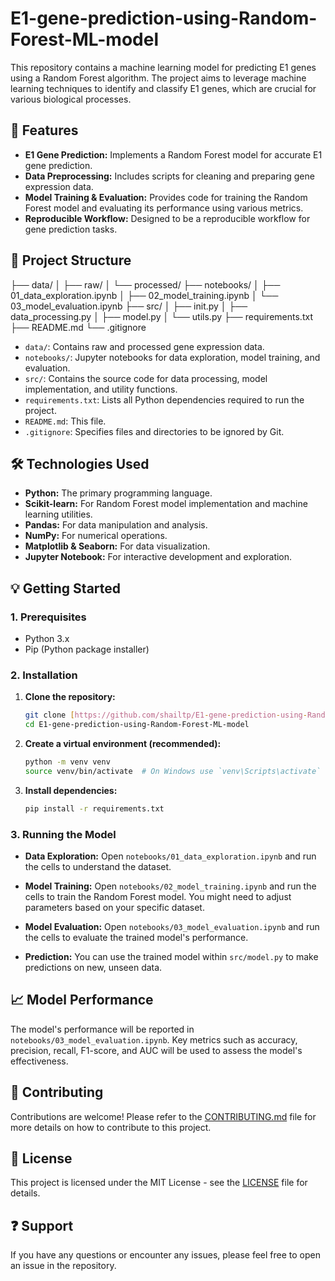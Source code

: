 # E1-gene-prediction-using-Random-Forest-ML-model

This repository contains a machine learning model for predicting E1 genes using a Random Forest algorithm. The project aims to leverage machine learning techniques to identify and classify E1 genes, which are crucial for various biological processes.

## 🚀 Features

* **E1 Gene Prediction:** Implements a Random Forest model for accurate E1 gene prediction.
* **Data Preprocessing:** Includes scripts for cleaning and preparing gene expression data.
* **Model Training & Evaluation:** Provides code for training the Random Forest model and evaluating its performance using various metrics.
* **Reproducible Workflow:** Designed to be a reproducible workflow for gene prediction tasks.

## 📂 Project Structure

├── data/
│   ├── raw/
│   └── processed/
├── notebooks/
│   ├── 01_data_exploration.ipynb
│   ├── 02_model_training.ipynb
│   └── 03_model_evaluation.ipynb
├── src/
│   ├── init.py
│   ├── data_processing.py
│   ├── model.py
│   └── utils.py
├── requirements.txt
├── README.md
└── .gitignore

* `data/`: Contains raw and processed gene expression data.
* `notebooks/`: Jupyter notebooks for data exploration, model training, and evaluation.
* `src/`: Contains the source code for data processing, model implementation, and utility functions.
* `requirements.txt`: Lists all Python dependencies required to run the project.
* `README.md`: This file.
* `.gitignore`: Specifies files and directories to be ignored by Git.

## 🛠️ Technologies Used

* **Python:** The primary programming language.
* **Scikit-learn:** For Random Forest model implementation and machine learning utilities.
* **Pandas:** For data manipulation and analysis.
* **NumPy:** For numerical operations.
* **Matplotlib & Seaborn:** For data visualization.
* **Jupyter Notebook:** For interactive development and exploration.

## 💡 Getting Started

### 1. Prerequisites

* Python 3.x
* Pip (Python package installer)

### 2. Installation

1.  **Clone the repository:**
    ```bash
    git clone [https://github.com/shailtp/E1-gene-prediction-using-Random-Forest-ML-model.git](https://github.com/shailtp/E1-gene-prediction-using-Random-Forest-ML-model.git)
    cd E1-gene-prediction-using-Random-Forest-ML-model
    ```

2.  **Create a virtual environment (recommended):**
    ```bash
    python -m venv venv
    source venv/bin/activate  # On Windows use `venv\Scripts\activate`
    ```

3.  **Install dependencies:**
    ```bash
    pip install -r requirements.txt
    ```

### 3. Running the Model

* **Data Exploration:**
    Open `notebooks/01_data_exploration.ipynb` and run the cells to understand the dataset.

* **Model Training:**
    Open `notebooks/02_model_training.ipynb` and run the cells to train the Random Forest model. You might need to adjust parameters based on your specific dataset.

* **Model Evaluation:**
    Open `notebooks/03_model_evaluation.ipynb` and run the cells to evaluate the trained model's performance.

* **Prediction:**
    You can use the trained model within `src/model.py` to make predictions on new, unseen data.

## 📈 Model Performance

The model's performance will be reported in `notebooks/03_model_evaluation.ipynb`. Key metrics such as accuracy, precision, recall, F1-score, and AUC will be used to assess the model's effectiveness.

## 🤝 Contributing

Contributions are welcome! Please refer to the [CONTRIBUTING.md](CONTRIBUTING.md) file for more details on how to contribute to this project.

## 📝 License

This project is licensed under the MIT License - see the [LICENSE](LICENSE) file for details.

## ❓ Support

If you have any questions or encounter any issues, please feel free to open an issue in the repository.

